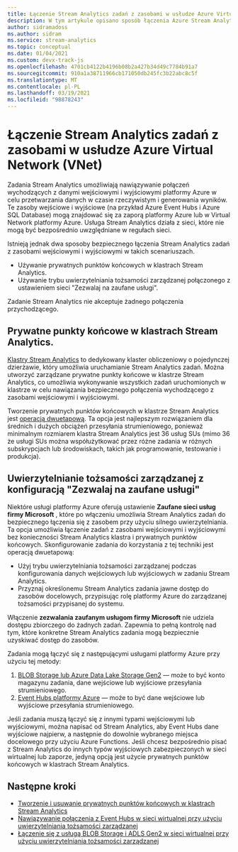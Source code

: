 ```yaml
---
title: Łączenie Stream Analytics zadań z zasobami w usłudze Azure Virtual Network (VNET)
description: W tym artykule opisano sposób łączenia Azure Stream Analytics zadania z zasobami, które znajdują się w sieci wirtualnej.
author: sidramadoss
ms.author: sidram
ms.service: stream-analytics
ms.topic: conceptual
ms.date: 01/04/2021
ms.custom: devx-track-js
ms.openlocfilehash: 4701cb4122b4196b08b2a427b34d49c7784b91a7
ms.sourcegitcommit: 910a1a38711966cb171050db245fc3b22abc8c5f
ms.translationtype: MT
ms.contentlocale: pl-PL
ms.lasthandoff: 03/19/2021
ms.locfileid: "98878243"
---
```

# <a name="connect-stream-analytics-jobs-to-resources-in-an-azure-virtual-network-vnet"></a>Łączenie Stream Analytics zadań z zasobami w usłudze Azure Virtual Network (VNet)

Zadania Stream Analytics umożliwiają nawiązywanie połączeń wychodzących z danymi wejściowymi i wyjściowymi platformy Azure w celu przetwarzania danych w czasie rzeczywistym i generowania wyników. Te zasoby wejściowe i wyjściowe (na przykład Azure Event Hubs i Azure SQL Database) mogą znajdować się za zaporą platformy Azure lub w Virtual Network platformy Azure. Usługa Stream Analytics działa z sieci, które nie mogą być bezpośrednio uwzględniane w regułach sieci.

Istnieją jednak dwa sposoby bezpiecznego łączenia Stream Analytics zadań z zasobami wejściowymi i wyjściowymi w takich scenariuszach.
* Używanie prywatnych punktów końcowych w klastrach Stream Analytics.
* Używanie trybu uwierzytelniania tożsamości zarządzanej połączonego z ustawieniem sieci "Zezwalaj na zaufane usługi".

Zadanie Stream Analytics nie akceptuje żadnego połączenia przychodzącego.

## <a name="private-endpoints-in-stream-analytics-clusters"></a>Prywatne punkty końcowe w klastrach Stream Analytics.
[Klastry Stream Analytics](./cluster-overview.md) to dedykowany klaster obliczeniowy o pojedynczej dzierżawie, który umożliwia uruchamianie Stream Analytics zadań. Można utworzyć zarządzane prywatne punkty końcowe w klastrze Stream Analytics, co umożliwia wykonywanie wszystkich zadań uruchomionych w klastrze w celu nawiązania bezpiecznego połączenia wychodzącego z zasobami wejściowymi i wyjściowymi.

Tworzenie prywatnych punktów końcowych w klastrze Stream Analytics jest [operacją dwuetapową](./private-endpoints.md). Ta opcja jest najlepszym rozwiązaniem dla średnich i dużych obciążeń przesyłania strumieniowego, ponieważ minimalnym rozmiarem klastra Stream Analytics jest 36 usług SUs (mimo 36 że usługi SUs można współużytkować przez różne zadania w różnych subskrypcjach lub środowiskach, takich jak programowanie, testowanie i produkcja).

## <a name="managed-identity-authentication-with-allow-trusted-services-configuration"></a>Uwierzytelnianie tożsamości zarządzanej z konfiguracją "Zezwalaj na zaufane usługi"
Niektóre usługi platformy Azure oferują ustawienie **Zaufane sieci usług firmy Microsoft** , które po włączeniu umożliwia Stream Analytics zadań do bezpiecznego łączenia się z zasobem przy użyciu silnego uwierzytelniania. Ta opcja umożliwia łączenie zadań z zasobami wejściowymi i wyjściowymi bez konieczności Stream Analytics klastra i prywatnych punktów końcowych. Skonfigurowanie zadania do korzystania z tej techniki jest operacją dwuetapową:
* Użyj trybu uwierzytelniania tożsamości zarządzanej podczas konfigurowania danych wejściowych lub wyjściowych w zadaniu Stream Analytics.
* Przyznaj określonemu Stream Analytics zadania jawne dostęp do zasobów docelowych, przypisując rolę platformy Azure do zarządzanej tożsamości przypisanej do systemu. 

Włączenie **zezwalania zaufanym usługom firmy Microsoft** nie udziela dostępu zbiorczego do żadnych zadań. Zapewnia to pełną kontrolę nad tym, które konkretne Stream Analytics zadania mogą bezpiecznie uzyskiwać dostęp do zasobów. 

Zadania mogą łączyć się z następującymi usługami platformy Azure przy użyciu tej metody:
1. [BLOB Storage lub Azure Data Lake Storage Gen2](./blob-output-managed-identity.md) — może to być konto magazynu zadania, dane wejściowe lub wyjściowe przesyłania strumieniowego.
2. [Event Hubs platformy Azure](./event-hubs-managed-identity.md) — może to być dane wejściowe lub wyjściowe przesyłania strumieniowego.

Jeśli zadania muszą łączyć się z innymi typami wejściowymi lub wyjściowymi, można napisać od Stream Analytics, aby Event Hubs dane wyjściowe najpierw, a następnie do dowolnie wybranego miejsca docelowego przy użyciu Azure Functions. Jeśli chcesz bezpośrednio pisać z Stream Analytics do innych typów wyjściowych zabezpieczonych w sieci wirtualnej lub zaporze, jedyną opcją jest użycie prywatnych punktów końcowych w klastrach Stream Analytics.

## <a name="next-steps"></a>Następne kroki

* [Tworzenie i usuwanie prywatnych punktów końcowych w klastrach Stream Analytics](./private-endpoints.md)
* [Nawiązywanie połączenia z Event Hubs w sieci wirtualnej przy użyciu uwierzytelniania tożsamości zarządzanej](./event-hubs-managed-identity.md)
* [Łączenie się z usługą BLOB Storage i ADLS Gen2 w sieci wirtualnej przy użyciu uwierzytelniania tożsamości zarządzanej](./blob-output-managed-identity.md)